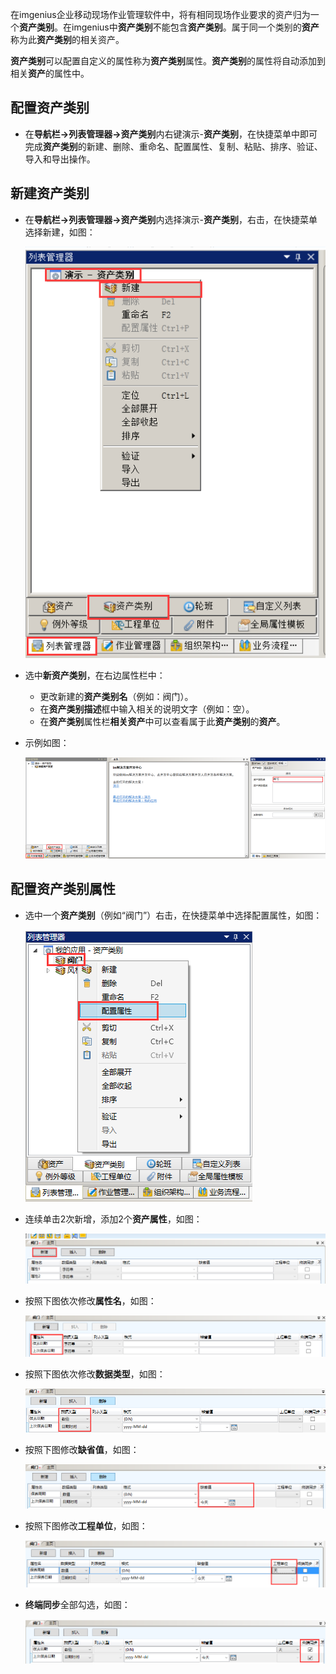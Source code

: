 
在imgenius企业移动现场作业管理软件中，将有相同现场作业要求的资产归为一个**资产类别**。在imgenius中**资产类别**不能包含**资产类别**。属于同一个类别的**资产**称为此**资产类别**的相关资产。

**资产类别**可以配置自定义的属性称为**资产类别**属性。**资产类别**的属性将自动添加到相关**资产**的属性中。

## 配置资产类别

* 在**导航栏→列表管理器→资产类别**内右键演示-**资产类别**，在快捷菜单中即可完成**资产类别**的新建、删除、重命名、配置属性、复制、粘贴、排序、验证、导入和导出操作。

## 新建资产类别

* 在**导航栏→列表管理器→资产类别**内选择演示-**资产类别**，右击，在快捷菜单选择新建，如图：

  ![资产类别](/static/docimg/资产类别1.png)

* 选中**新资产类别**，在右边属性栏中：

  * 更改新建的**资产类别名**（例如：阀门）。
  * 在**资产类别描述**框中输入相关的说明文字（例如：空）。
  * 在**资产类别**属性栏**相关资产**中可以查看属于此**资产类别**的**资产**。

* 示例如图：

  ![资产类别](/static/docimg/资产类别2.png)

## 配置资产类别属性

* 选中一个**资产类别**（例如“阀门”）右击，在快捷菜单中选择配置属性，如图：

  ![资产类别](/static/docimg/资产类别3.png)

* 连续单击2次新增，添加2个**资产属性**，如图：

  ![资产类别](/static/docimg/资产类别4.png)

* 按照下图依次修改**属性名**，如图：

  ![资产类别](/static/docimg/资产类别5.png)

* 按照下图依次修改**数据类型**，如图：

  ![资产类别](/static/docimg/资产类别6.png)

* 按照下图修改**缺省值**，如图：

  ![资产类别](/static/docimg/资产类别7.png)

* 按照下图修改**工程单位**，如图：

  ![资产类别](/static/docimg/资产类别8.png)

* **终端同步**全部勾选，如图：

  ![资产类别](/static/docimg/资产类别9.png)
